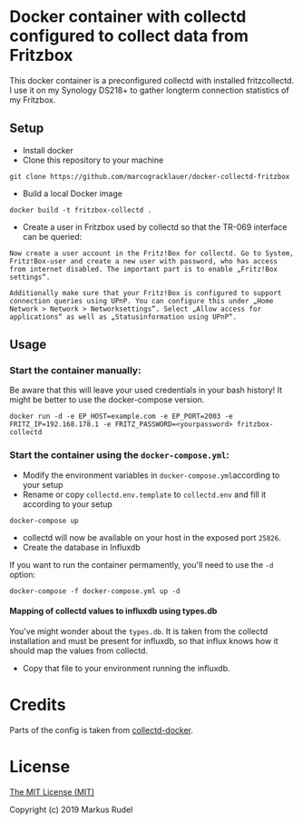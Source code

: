 # Docker container with collectd configured to collect data from Fritzbox
This docker container is a preconfigured collectd with installed fritzcollectd. I use it on my Synology DS218+ to gather longterm connection statistics of my Fritzbox.

## Setup
- Install docker
- Clone this repository to your machine
```
git clone https://github.com/marcogracklauer/docker-collectd-fritzbox
```
- Build a local Docker image
```
docker build -t fritzbox-collectd .
```
- Create a user in Fritzbox used by collectd so that the TR-069 interface can be queried:
```
Now create a user account in the Fritz!Box for collectd. Go to System, Fritz!Box-user and create a new user with password, who has access from internet disabled. The important part is to enable „Fritz!Box settings“.

Additionally make sure that your Fritz!Box is configured to support connection queries using UPnP. You can configure this under „Home Network > Network > Networksettings“. Select „Allow access for applications“ as well as „Statusinformation using UPnP“.
```

## Usage
### Start the container manually:
Be aware that this will leave your used credentials in your bash history! It might be better to use the docker-compose version.
```
docker run -d -e EP_HOST=example.com -e EP_PORT=2003 -e FRITZ_IP=192.168.178.1 -e FRITZ_PASSWORD=<yourpassword> fritzbox-collectd
```

### Start the container using the `docker-compose.yml`:
- Modify the environment variables in `docker-compose.yml`according to your setup
- Rename or copy `collectd.env.template` to `collectd.env` and fill it according to your setup
```
docker-compose up
```
- collectd will now be available on your host in the exposed port `25826`.
- Create the database in Influxdb

If you want to run the container permamently, you'll need to use the `-d` option:

```
docker-compose -f docker-compose.yml up -d
```

#### Mapping of collectd values to influxdb using types.db
You've might wonder about the `types.db`. It is taken from the collectd installation and must be present for influxdb, so that influx knows how it should map the values from collectd.
- Copy that file to your environment running the influxdb.

# Credits
Parts of the config is taken from [collectd-docker](https://github.com/revett/collectd-docker).

# License
[The MIT License (MIT)](http://opensource.org/licenses/MIT)

Copyright (c) 2019 Markus Rudel

